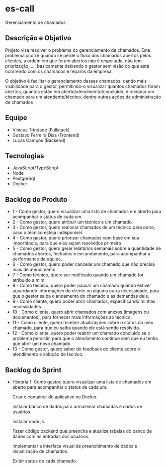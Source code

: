 # es-call
Gerenciamento de chamados

## Descrição e Objetivo

<p>Projeto visa resolver o problema do gerenciamento de chamados. Este problema ocorre quando se perde o fluxo dos chamados abertos pelos clientes, a ordem em que foram abertos não é respeitada, não tem priorização, ..., basicamente deixando o gestor sem visão do que está ocorrendo com os chamados e reparos da empresa.</p>

<p>O objetivo é facilitar o gerenciamento desses chamados, dando mais visibilidade para o gestor, permitindo-o visualizar quantos chamados foram abertos, quantos estão em aberto/atendimento/concluído, direcionar um chamado para um atendente/técnico, dentre outras ações de administração de chamados</p>

## Equipe
<ul>
  <li>Vinicus Trindade (Fullstack)</li>
  <li>Gustavo Ferreira Dias (Frontend)</li>
  <li>Lucas Campos (Backend)</li>
</ul>

## Tecnologias
<ul>
  <li>JavaScript/TypeScript</li>
  <li>Node</li>
  <li>PostgreSql</li>
  <li>Docker</li>
</ul>

## Backlog do Produto
<ul>
  <li>1 - Como gestor, quero visualizar uma lista de chamados em aberto para acompanhar o status de cada um.</li>
  <li>2 - Como gestor, quero atribuir um técnico a um chamado.</li>
  <li>3 - Como gestor, quero realocar chamados de um técnico para outro, caso o técnico esteja indisponível.</li>
  <li>4 - Como gestor, quero priorizar chamados com base em sua importância, para que eles sejam resolvidos primeiro.</li>
  <li>5 - Como gestor, quero gerar relatórios semanais sobre a quantidade de chamados abertos, fechados e em andamento, para acompanhar a performance da equipe.</li>
  <li>6 - Como gestor, quero poder cancelar um chamado que não precisa mais de atendimento.</li>
  <li>7 - Como técnico, quero ser notificado quando um chamado for atribuído a mim.</li>
  <li>8 - Como técnico, quero poder pausar um chamado quando estiver aguardando informações do cliente ou alguma outra necessidade, para que o gestor saiba o andamento do chamado e as demandas dele.</li>
  <li>9 - Como cliente, quero poder abrir chamados, especificando minhas necessidades.</li>
  <li>10 - Como cliente, quero abrir chamados com anexos (imagens ou documentos), para fornecer mais informações ao técnico. </li>
  <li>11 - Como cliente, quero receber atualizações sobre o status do meu chamado, para que eu saiba quando ele está sendo resolvido.</li>
  <li>12 - Como cliente, quero poder reabrir um chamado concluído se o problema persistir, para que o atendimento continue sem que eu tenha que abrir um novo chamado.</li>
  <li>13 - Como gestor, quero saber do feedback do cliente sobre o atendimento e solução do técnico.</li>

</ul> 

## Backlog do Sprint
<ul>
  <li>História 1: Como gestor, quero visualizar uma lista de chamados em aberto para acompanhar o status de cada um.</li>
    <p>Criar o container do aplicativo no Docker.</p>
    <p>Instalar banco de dados para armazenar chamadas e dados de usuários.</p>
    <p>Instalar node.js.</p>
    <p>Fazer código backend que preencha e atualize tabelas do banco de dados com as entradas dos usuários.</p>
    <p>Implementar a interface visual de preenchimento de dados e visualização de chamados.</p>
    <p>Exibir status de cada chamado.</p>
  
</ul>
